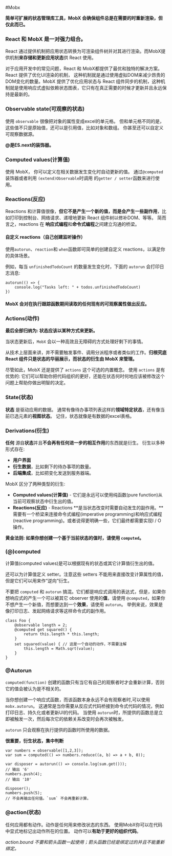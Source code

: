 
#Mobx

**简单可扩展的状态管理库工具，MobX 会确保组件总是在需要的时重新渲染，但仅此而已。**

### React 和 MobX 是一对强力组合。

React 通过提供机制把应用状态转换为可渲染组件树并对其进行渲染。而MobX提供机制**来存储和更新应用状态**供 React 使用。

对于应用开发中的常见问题，React 和 MobX都提供了最优和独特的解决方案。React 提供了优化UI渲染的机制， 这种机制就是通过使用虚拟DOM来减少昂贵的DOM变化的数量。MobX 提供了优化应用状态与 React 组件同步的机制，这种机制就是使用响应式虚拟依赖状态图表，它只有在真正需要的时候才更新并且永远保持是最新的。

### Observable state(可观察的状态)

使用 `observable` 很像把对象的属性变成excel的单元格。 但和单元格不同的是，这些值不只是原始值，还可以是引用值，比如对象和数组。 你甚至还可以自定义可观察数据源。

**@是ES.next的装饰器。**

### Computed values(计算值)
使用 MobX， 你可以定义在相关数据发生变化时自动更新的值。 通过`@computed `装饰器或者利用 `(extend)Observable`时调用 的`getter / setter`函数来进行使用。

### Reactions(反应)

Reactions 和计算值很像，**但它不是产生一个新的值，而是会产生一些副作用**，比如打印到控制台、网络请求、递增地更新 React 组件树以修补DOM、等等。 简而言之，reactions 在 **响应式编程**和**命令式编程**之间建立沟通的桥梁。



#### 自定义 reactions（自己创建监听操作）

使用`autorun`、`reaction`和 `when`函数即可简单的创建自定义 reactions，以满足你的具体场景。

例如，每当 `unfinishedTodoCount` 的数量发生变化时，下面的 `autorun` 会打印日志消息:

```
autorun(() => {
    console.log("Tasks left: " + todos.unfinishedTodoCount)
})
```



#### MobX 会对在执行跟踪函数期间读取的任何现有的可观察属性做出反应。

### Actions(动作)

**最后全部归纳为: 状态应该以某种方式来更新。**

当状态更新后，`MobX` 会以一种高效且无障碍的方式处理好剩下的事情。

从技术上层面来讲，并不需要触发事件、调用分派程序或者类似的工作。**归根究底 React 组件只是状态的华丽展示，而状态的衍生由 MobX 来管理。**

尽管如此，MobX 还是提供了 `actions` 这个可选的内置概念。 使用 `actions` 是有优势的: 它们可以帮助你把代码组织的更好，还能在状态何时何地应该被修改这个问题上帮助你做出明智的决定。



### State(状态)

**状态** 是驱动应用的数据。 通常有像待办事项列表这样的**领域特定状态**，还有像当前已选元素的**视图状态**。 记住，状态就像是有数据的excel表格。

### Derivations(衍生)

**任何** 源自**状态**并且**不会再有任何进一步的相互作用**的东西就是衍生。 衍生以多种形式存在:

- **用户界面**
- **衍生数据**，比如剩下的待办事项的数量。
- **后端集成**，比如把变化发送到服务器端。

MobX 区分了两种类型的衍生:

- **Computed values(计算值)** - 它们是永远可以使用纯函数(pure function)从当前可观察状态中衍生出的值。
- **Reactions(反应)** - Reactions **是当状态改变时需要自动发生的副作用。**需要有一个桥梁来连接命令式编程(imperative programming)和响应式编程(reactive programming)。或者说得更明确一些，它们最终都需要实现I / O 操作。

**黄金法则: 如果你想创建一个基于当前状态的值时，请使用 `computed`。**



### (@)computed

计算值(computed values)是可以根据现有的状态或其它计算值衍生出的值。

还可以为计算值定义 setter。注意这些 setters 不能用来直接改变计算属性的值，但是它们可以用来作“逆向”衍生。

不要把 `computed` 和 `autorun` 搞混。它们都是响应式调用的表达式，但是，如果你想响应式的产生一个可以被其它 observer 使用的**值**，请使用 `@computed`，如果你不想产生一个新值，而想要达到一个**效果**，请使用 `autorun`。 举例来说，效果是像打印日志、发起网络请求等这样命令式的副作用。

```
class Foo {
    @observable length = 2;
    @computed get squared() {
        return this.length * this.length;
    }
    set squared(value) { // 这是一个自动的动作，不需要注解
        this.length = Math.sqrt(value);
    }
}
```



### @Autorun

`computed(function)` 创建的函数只有当它有自己的观察者时才会重新计算，否则它的值会被认为是不相关的。 

当你想创建一个响应式函数，而该函数本身永远不会有观察者时,可以使用 `mobx.autorun`。 这通常是当你需要从反应式代码桥接到命令式代码的情况，例如打印日志、持久化或者更新UI的代码。 当使用 `autorun`时，所提供的函数总是立即被触发一次，然后每次它的依赖关系改变时会再次被触发。 

`autorun` 只会观察在执行提供的函数时所使用的数据。

**很重要，衍生状态，集中判断**

```
var numbers = observable([1,2,3]);
var sum = computed(() => numbers.reduce((a, b) => a + b, 0));

var disposer = autorun(() => console.log(sum.get()));
// 输出 '6'
numbers.push(4);
// 输出 '10'

disposer();
numbers.push(5);
// 不会再输出任何值。`sum` 不会再重新计算。
```



### @action(状态)

任何应用都有动作。动作是任何用来修改状态的东西。 使用MobX你可以在代码中显式地标记出动作所在的位置。 动作可以**有助于更好的组织代码**。

*action.bound 不要和箭头函数一起使用；箭头函数已经是绑定过的并且不能重新绑定。*

